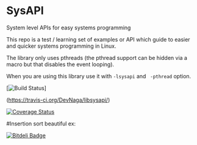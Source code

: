 # SysAPI
System level APIs for easy systems programming

This repo is a test / learning set of examples or API which guide to
easier and quicker systems programming in Linux.

The library only uses pthreads (the pthread support can be hidden via a
macro but that disables the event looping).

When you are using this library use it with ``` -lsysapi ``` and ``` -pthread``` option.


[![Build Status](https://travis-ci.org/DevNaga/SysAPI.svg?branch=master)]

(https://travis-ci.org/DevNaga/libsysapi/)

[![Coverage Status](https://coveralls.io/repos/DevNaga/SysAPI/badge.svg)](https://coveralls.io/r/DevNaga/SysAPI)

#Insertion sort beautiful ex:

[![Bitdeli Badge](https://d2weczhvl823v0.cloudfront.net/DevNaga/sysapi/trend.png)](https://bitdeli.com/free "Bitdeli Badge")

